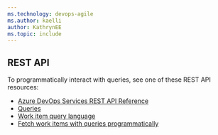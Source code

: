 ```yaml
---
ms.technology: devops-agile
ms.author: kaelli
author: KathrynEE
ms.topic: include
---
```




## REST API 

To programmatically interact with queries, see one of these REST API resources:  

- [Azure DevOps Services REST API Reference](/rest/api/azure/devops)
- [Queries](/rest/api/azure/devops/wit/queries)
- [Work item query language](/rest/api/azure/devops/wit/wiql)
- [Fetch work items with queries programmatically](../../integrate/quickstarts/work-item-quickstart.md) 

